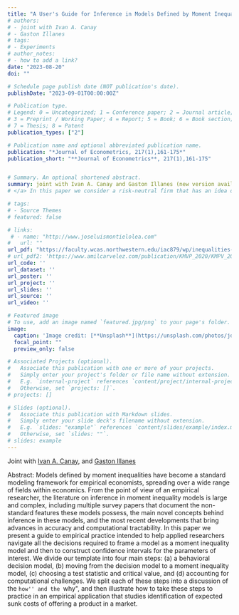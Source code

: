```yaml
---
title: "A User's Guide for Inference in Models Defined by Moment Inequalities"
# authors:
# - joint with Ivan A. Canay  
# - Gaston Illanes
# tags:
# - Experiments
# author_notes:
# - how to add a link?
date: "2023-08-20"
doi: ""

# Schedule page publish date (NOT publication's date).
publishDate: "2023-09-01T00:00:00Z"

# Publication type.
# Legend: 0 = Uncategorized; 1 = Conference paper; 2 = Journal article;
# 3 = Preprint / Working Paper; 4 = Report; 5 = Book; 6 = Book section;
# 7 = Thesis; 8 = Patent
publication_types: ["2"]

# Publication name and optional abbreviated publication name.
publication: "*Journal of Econometrics, 217(1),161-175*"
publication_short: "**Journal of Econometrics**, 217(1),161-175"


# Summary. An optional shortened abstract.
summary: joint with Ivan A. Canay and Gaston Illanes (new version available!).
# </a> In this paper we consider a risk-neutral firm that has an idea of unknown quality, but can perform an experiment to learn about it. The firm's goal is to decide the experiment's size and whether or not the idea should be implemented at scale after observing the experiment's outcome. We solve this problem using a Bayesian criterion (Gaussian Prior) and Minimax Regret criterion.

# tags:
# - Source Themes
# featured: false

# links:
 # - name: "http://www.joseluismontielolea.com"
#   url: ""
url_pdf: "https://faculty.wcas.northwestern.edu/iac879/wp/inequalities-guide.pdf"
# url_pdf2: 'https://www.amilcarvelez.com/publication/KMVP_2020/KMPV_2020Appendix.pdf'
url_code: ''
url_dataset: ''
url_poster: ''
url_project: ''
url_slides: ''
url_source: ''
url_video: ''

# Featured image
# To use, add an image named `featured.jpg/png` to your page's folder. 
image:
  caption: 'Image credit: [**Unsplash**](https://unsplash.com/photos/jdD8gXaTZsc)'
  focal_point: ""
  preview_only: false

# Associated Projects (optional).
#   Associate this publication with one or more of your projects.
#   Simply enter your project's folder or file name without extension.
#   E.g. `internal-project` references `content/project/internal-project/index.md`.
#   Otherwise, set `projects: []`.
# projects: []

# Slides (optional).
#   Associate this publication with Markdown slides.
#   Simply enter your slide deck's filename without extension.
#   E.g. `slides: "example"` references `content/slides/example/index.md`.
#   Otherwise, set `slides: ""`.
# slides: example
---
```

  
Joint with <a href="https://sites.northwestern.edu/iac879/" target="_blank">Ivan A. Canay</a></span>, <span>and <a href="https://sites.northwestern.edu/gil208/" target="_blank"> Gaston Illanes</a> </span></div>
 
Abstract: Models defined by moment inequalities have become a standard modeling framework for empirical economists, spreading over a wide range of fields within economics. From the point of view of an empirical researcher, the literature on inference in moment inequality models is large and complex, including multiple survey papers that document the non-standard features these models possess, the main novel concepts behind inference in these models, and the most recent developments that bring advances in accuracy and computational tractability. In this paper we present a guide to empirical practice intended to help applied researchers navigate all the decisions required to frame a model as a moment inequality model and then to construct confidence intervals for the parameters of interest. We divide our template into four main steps: (a) a behavioral decision model, (b) moving from the decision model to a moment inequality model, (c) choosing a test statistic and critical value, and (d) accounting for computational challenges. We split each of these steps into a discussion of the ``how'' and the ``why", and then illustrate how to take these steps to practice in an empirical application that studies identification of expected sunk costs of offering a product in a market. 

